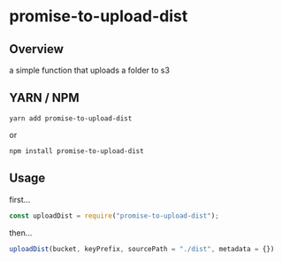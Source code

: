 # promise-to-upload-dist

## Overview

a simple function that uploads a folder to s3

## YARN / NPM

`yarn add promise-to-upload-dist`

or

`npm install promise-to-upload-dist`

## Usage

first...

```js
const uploadDist = require("promise-to-upload-dist");
```

then...

```js
uploadDist(bucket, keyPrefix, sourcePath = "./dist", metadata = {})
```
